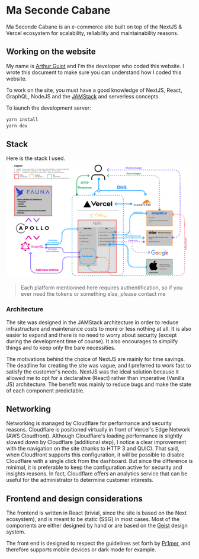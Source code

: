# Ma Seconde Cabane
Ma Seconde Cabane is an e-commerce site built on top of the NextJS & Vercel ecosystem for scalability, reliability and maintainability reasons.

## Working on the website
My name is [Arthur Guiot](https://arguiot.com) and I'm the developer who coded this website. I wrote this document to make sure you can understand how I coded this website.

To work on the site, you must have a good knowledge of NextJS, React, GraphQL, NodeJS and the [JAMStack](https://jamstack.org) and serverless concepts.

To launch the development server:
```sh
yarn install
yarn dev
```

## Stack
Here is the stack I used.
![](./stack.jpg)

> Each platform mentionned here requires authentification, so if you ever need the tokens or something else, please contact me

### Architecture
The site was designed in the JAMStack architecture in order to reduce infrastructure and maintenance costs to more or less nothing at all. It is also easier to expand and there is no need to worry about security (except during the development time of course). It also encourages to simplify things and to keep only the bare necessities.

The motivations behind the choice of NextJS are mainly for time savings. The deadline for creating the site was vague, and I preferred to work fast to satisfy the customer's needs. NextJS was the ideal solution because it allowed me to opt for a declarative (React) rather than imperative (Vanilla JS) architecture. The benefit was mainly to reduce bugs and make the state of each component predictable.

## Networking
Networking is managed by Cloudflare for performance and security reasons. Cloudflare is positioned virtually in front of Vercel's Edge Network (AWS Cloudfront). Although Cloudflare's loading performance is slightly slowed down by Cloudflare (additional step), I notice a clear improvement with the navigation on the site (thanks to HTTP 3 and QUIC). That said, when Cloudfront supports this configuration, it will be possible to disable Cloudflare with a single click from the dashboard. But since the difference is minimal, it is preferable to keep the configuration active for security and insights reasons. In fact, Cloudflare offers an analytics service that can be useful for the administrator to determine customer interests.


## Frontend and design considerations
The frontend is written in React (trivial, since the site is based on the Next ecosystem), and is meant to be static (SSG) in most cases. Most of the components are either designed by hand or are based on the [Geist](https://geist-ui.dev) design system.

The front end is designed to respect the guidelines set forth by [Pr1mer](https://guidelines.pr1mer.tech), and therefore supports mobile devices or dark mode for example.